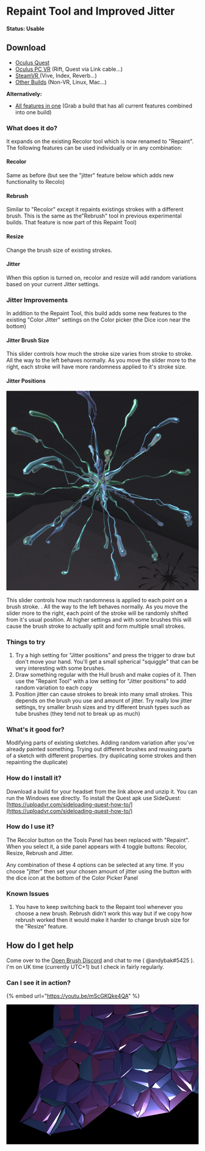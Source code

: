 # Repaint Tool and Improved Jitter

#### Status: Usable

## Download

* [Oculus Quest](https://nightly.link/IxxyXR/open-brush/workflows/build/features%2Fcolor-jitter/Oculus%20Quest%20Experimental.zip)
* [Oculus PC VR](https://nightly.link/IxxyXR/open-brush/workflows/build/features%2Fcolor-jitter/Windows%20Rift%20Experimental.zip) (Rift, Quest via Link cable...)
* [SteamVR ](https://nightly.link/IxxyXR/open-brush/workflows/build/features%2Fcolor-jitter/Windows%20SteamVR%20Experimental.zip) (Vive, Index, Reverb...)
* [Other Builds](https://nightly.link/IxxyXR/open-brush/workflows/build/features%2Fcolor-jitter) (Non-VR, Linux, Mac...)

**Alternatively:**

* [All features in one](all-features-in-one.md) (Grab a build that has all current features combined into one build)
### What does it do?

It expands on the existing Recolor tool which is now renamed to "Repaint". The following features can be used individually or in any combination:

#### Recolor

Same as before (but see the "jitter" feature below which adds new functionality to Recolo)

#### Rebrush

Similar to "Recolor" except it repaints existings strokes with a different brush. This is the same as the"Rebrush" tool in previous experimental builds. That feature is now part of this Repaint Tool)&#x20;

#### Resize

Change the brush size of existing strokes.

#### Jitter

When this option is turned on, recolor and resize will add random variations based on your current Jitter settings.

### Jitter Improvements

In addition to the Repaint Tool, this build adds some new features to the existing "Color Jitter" settings on the Color picker (the Dice icon near the bottom)

#### Jitter Brush Size

This slider controls how much the stroke size varies from stroke to stroke. All the way to the left behaves normally. As you move the slider more to the right, each stroke will have more randomness applied to it's stroke size.

#### Jitter Positions

![](<../../.gitbook/assets/image (12) (1).png>)

This slider controls how much randomness is applied to each point on a brush stroke. . All the way to the left behaves normally. As you move the slider more to the right, each point of the stroke will be randomly shifted from it's usual position. At higher settings and with some brushes this will cause the brush stroke to actually split and form multiple small strokes.

### Things to try

1. Try a high setting for "Jitter positions" and press the trigger to draw but don't move your hand. You'll get a small spherical "squiggle" that can be very interesting with some brushes.
2. Draw something regular with the Hull brush and make copies of it. Then use the "Repaint Tool" with a low setting for "Jitter positions" to add random variation to each copy
3. Position jitter can cause strokes to break into many small strokes. This depends on the brush you use and amount of jitter. Try really low jitter settings, try smaller brush sizes and try different brush types such as tube brushes (they tend not to break up as much)

### What's it good for?

Modifying parts of existing sketches. Adding random variation after you've already painted something. Trying out different brushes and reusing parts of a sketch with different properties. (try duplicating some strokes and then repainting the duplicate)

### How do I install it?

Download a build for your headset from the link above and unzip it. You can run the Windows exe directly. To install the Quest apk use SideQuest: [https://uploadvr.com/sideloading-quest-how-to/](https://uploadvr.com/sideloading-quest-how-to/)

### How do I use it?

The Recolor button on the Tools Panel has been replaced with "Repaint". When you select it, a side panel appears with 4 toggle buttons: Recolor, Resize, Rebrush and Jitter.

Any combination of these 4 options can be selected at any time. If you choose "jitter" then set your chosen amount of jitter using the button with the dice icon at the bottom of the Color Picker Panel

### Known Issues

1. You have to keep switching back to the Repaint tool whenever you choose a new brush. Rebrush didn't work this way but if we copy how rebrush worked then it would make it harder to change brush size for the "Resize" feature.

## How do I get help

Come over to the [Open Brush Discord](https://discord.com/invite/fS69VdFXpk) and chat to me ( @andybak#5425 ). I'm on UK time (currently UTC+1) but I check in fairly regularly.

### Can I see it in action?

{% embed url="https://youtu.be/mScGKQke4QA" %}

![Hull brush drawn with the Polyhedra tool with color and position jitter added](<../../.gitbook/assets/image (11).png>)

